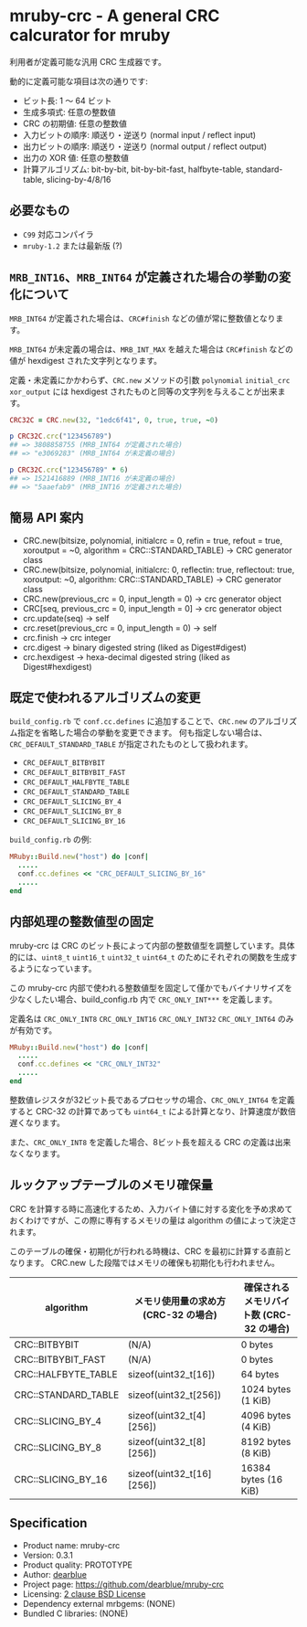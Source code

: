 # mruby-crc - A general CRC calcurator for mruby

利用者が定義可能な汎用 CRC 生成器です。

動的に定義可能な項目は次の通りです:

  * ビット長: 1 〜 64 ビット
  * 生成多項式: 任意の整数値
  * CRC の初期値: 任意の整数値
  * 入力ビットの順序: 順送り・逆送り (normal input / reflect input)
  * 出力ビットの順序: 順送り・逆送り (normal output / reflect output)
  * 出力の XOR 値: 任意の整数値
  * 計算アルゴリズム: bit-by-bit, bit-by-bit-fast, halfbyte-table, standard-table, slicing-by-4/8/16


## 必要なもの

  * ``C99`` 対応コンパイラ
  * ``mruby-1.2`` または最新版 (?)


## ``MRB_INT16``、``MRB_INT64`` が定義された場合の挙動の変化について

``MRB_INT64`` が定義された場合は、``CRC#finish`` などの値が常に整数値となります。

``MRB_INT64`` が未定義の場合は、``MRB_INT_MAX`` を越えた場合は ``CRC#finish`` などの値が hexdigest された文字列となります。

定義・未定義にかかわらず、``CRC.new`` メソッドの引数 ``polynomial`` ``initial_crc`` ``xor_output`` には hexdigest されたものと同等の文字列を与えることが出来ます。

``` ruby
CRC32C = CRC.new(32, "1edc6f41", 0, true, true, ~0)

p CRC32C.crc("123456789")
## => 3808858755 (MRB_INT64 が定義された場合)
## => "e3069283" (MRB_INT64 が未定義の場合)

p CRC32C.crc("123456789" * 6)
## => 1521416889 (MRB_INT16 が未定義の場合)
## => "5aaefab9" (MRB_INT16 が定義された場合)
```

## 簡易 API 案内

  * CRC.new(bitsize, polynomial, initialcrc = 0, refin = true, refout = true, xoroutput = ~0, algorithm = CRC::STANDARD_TABLE) -> CRC generator class
  * CRC.new(bitsize, polynomial, initialcrc: 0, reflectin: true, reflectout: true, xoroutput: ~0, algorithm: CRC::STANDARD_TABLE) -> CRC generator class
  * CRC.new(previous_crc = 0, input_length = 0) -> crc generator object
  * CRC[seq, previous_crc = 0, input_length = 0] -> crc generator object
  * crc.update(seq) -> self
  * crc.reset(previous_crc = 0, input_length = 0) -> self
  * crc.finish -> crc integer
  * crc.digest -> binary digested string (liked as Digest#digest)
  * crc.hexdigest -> hexa-decimal digested string (liked as Digest#hexdigest)


## 既定で使われるアルゴリズムの変更

``build_config.rb`` で ``conf.cc.defines`` に追加することで、``CRC.new`` のアルゴリズム指定を省略した場合の挙動を変更できます。
何も指定しない場合は、``CRC_DEFAULT_STANDARD_TABLE`` が指定されたものとして扱われます。

  * ``CRC_DEFAULT_BITBYBIT``
  * ``CRC_DEFAULT_BITBYBIT_FAST``
  * ``CRC_DEFAULT_HALFBYTE_TABLE``
  * ``CRC_DEFAULT_STANDARD_TABLE``
  * ``CRC_DEFAULT_SLICING_BY_4``
  * ``CRC_DEFAULT_SLICING_BY_8``
  * ``CRC_DEFAULT_SLICING_BY_16``

``build_config.rb`` の例:

```ruby
MRuby::Build.new("host") do |conf|
  .....
  conf.cc.defines << "CRC_DEFAULT_SLICING_BY_16"
  .....
end
```

## 内部処理の整数値型の固定


mruby-crc は CRC のビット長によって内部の整数値型を調整しています。具体的には、``uint8_t`` ``uint16_t`` ``uint32_t`` ``uint64_t`` のためにそれぞれの関数を生成するようになっています。

この mruby-crc 内部で使われる整数値型を固定して僅かでもバイナリサイズを少なくしたい場合、build\_config.rb 内で ``CRC_ONLY_INT***`` を定義します。

定義名は ``CRC_ONLY_INT8`` ``CRC_ONLY_INT16`` ``CRC_ONLY_INT32`` ``CRC_ONLY_INT64`` のみが有効です。

```ruby:build_config.rb
MRuby::Build.new("host") do |conf|
  .....
  conf.cc.defines << "CRC_ONLY_INT32"
  .....
end
```

整数値レジスタが32ビット長であるプロセッサの場合、``CRC_ONLY_INT64`` を定義すると CRC-32 の計算であっても ``uint64_t`` による計算となり、計算速度が数倍遅くなります。

また、``CRC_ONLY_INT8`` を定義した場合、8ビット長を超える CRC の定義は出来なくなります。


## ルックアップテーブルのメモリ確保量

CRC を計算する時に高速化するため、入力バイト値に対する変化を予め求めておくわけですが、この際に専有するメモリの量は algorithm の値によって決定されます。

このテーブルの確保・初期化が行われる時機は、CRC を最初に計算する直前となります。
CRC.new した段階ではメモリの確保も初期化も行われません。

| algorithm           | メモリ使用量の求め方 (CRC-32 の場合) | 確保されるメモリバイト数 (CRC-32 の場合) |
| ------------------- | ------------------------------------ | ---------------------------------------- |
| CRC::BITBYBIT       | (N/A)                                | 0 bytes                                  |
| CRC::BITBYBIT_FAST  | (N/A)                                | 0 bytes                                  |
| CRC::HALFBYTE_TABLE | sizeof(uint32_t[16])                 | 64 bytes                                 |
| CRC::STANDARD_TABLE | sizeof(uint32_t[256])                | 1024 bytes (1 KiB)                       |
| CRC::SLICING_BY_4   | sizeof(uint32_t\[4]\[256])           | 4096 bytes (4 KiB)                       |
| CRC::SLICING_BY_8   | sizeof(uint32_t\[8]\[256])           | 8192 bytes (8 KiB)                       |
| CRC::SLICING_BY_16  | sizeof(uint32_t\[16]\[256])          | 16384 bytes (16 KiB)                     |


## Specification

  * Product name: mruby-crc
  * Version: 0.3.1
  * Product quality: PROTOTYPE
  * Author: [dearblue](https://github.com/dearblue)
  * Project page: <https://github.com/dearblue/mruby-crc>
  * Licensing: [2 clause BSD License](LICENSE)
  * Dependency external mrbgems: (NONE)
  * Bundled C libraries: (NONE)
